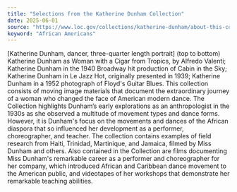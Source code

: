 ```yaml
---
title: "Selections from the Katherine Dunham Collection"
date: 2025-06-01
source: "https://www.loc.gov/collections/katherine-dunham/about-this-collection/"
keyword: "African Americans"
---
```


[Katherine Dunham, dancer, three-quarter length portrait] (top to bottom) Katherine Dunham as Woman with a Cigar from Tropics, by Alfredo Valenti; Katherine Dunham in the 1940 Broadway hit production of Cabin in the Sky; Katherine Dunham in Le Jazz Hot, originally presented in 1939; Katherine Dunham in a 1952 photograph of Floyd's Guitar Blues. This collection consists of moving image materials that document the extraordinary journey of a woman who changed the face of American modern dance. The Collection highlights Dunham’s early explorations as an anthropologist in the 1930s as she observed a multitude of movement types and dance forms. However, it is Dunham's focus on the movements and dances of the African diaspora that so influenced her development as a performer, choreographer, and teacher. The collection contains examples of field research from Haiti, Trinidad, Martinique, and Jamaica, filmed by Miss Dunham and others. Also contained in the Collection are films documenting Miss Dunham's remarkable career as a performer and choreographer for her company, which introduced African and Caribbean dance movement to the American public, and videotapes of her workshops that demonstrate her remarkable teaching abilities.

